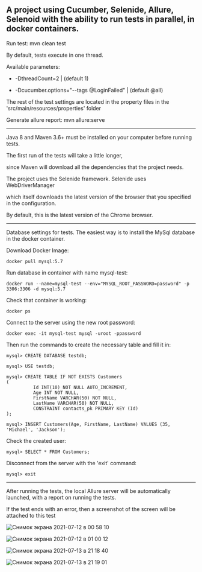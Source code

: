 
A project using Cucumber, Selenide, Allure, Selenoid with the ability to run tests in parallel, in docker containers.
 -------------------------------------------------------------------------------------------------------------------


Run test: mvn clean test

By default, tests execute in one thread.

Available parameters:

+ -DthreadCount=2 | (default 1)

+ -Dcucumber.options="--tags @LoginFailed" | (default @all)

The rest of the test settings are located in the property files in the 'src/main/resources/properties' folder


Generate allure report: mvn allure:serve

------------------------------------------------------------------------------------------------------------

Java 8 and Maven 3.6+ must be installed on your computer before running tests.

The first run of the tests will take a little longer, 

since Maven will download all the dependencies that the project needs.

The project uses the Selenide framework. Selenide uses WebDriverManager

which itself downloads the latest version of the browser that you specified in the configuration. 

By default, this is the latest version of the Chrome browser.

------------------------------------------------------------------------------------------------------------

Database settings for tests. 
The easiest way is to install the MySql database in the docker container.

Download Docker Image:

`docker pull mysql:5.7`

Run database in container with name mysql-test:

`docker run --name=mysql-test --env="MYSQL_ROOT_PASSWORD=password" -p 3306:3306 -d mysql:5.7`

Check that container is working:

`docker ps`

Connect to the server using the new root password:

`docker exec -it mysql-test mysql -uroot -ppassword`

Then run the commands to create the necessary table and fill it in:


`mysql> CREATE DATABASE testdb;`

`mysql> USE testdb;`

```
mysql> CREATE TABLE IF NOT EXISTS Customers
(
          Id INT(10) NOT NULL AUTO_INCREMENT,
          Age INT NOT NULL,
          FirstName VARCHAR(50) NOT NULL,
          LastName VARCHAR(50) NOT NULL,
          CONSTRAINT contacts_pk PRIMARY KEY (Id)
);

```

`mysql> INSERT Customers(Age, FirstName, LastName) VALUES (35, 'Michael', 'Jackson');`

Check the created user:

`mysql> SELECT * FROM Customers;`

Disconnect from the server with the 'exit' command:

`mysql> exit`

------------------------------------------------------------------------------------------------------------


After running the tests, the local Allure server will be automatically launched, with a report on running the tests.

If the test ends with an error, then a screenshot of the screen will be attached to this test

![Снимок экрана 2021-07-12 в 00 58 10](https://user-images.githubusercontent.com/25115868/125211098-9ced9400-e2ac-11eb-8fbb-4ff0780d55a4.png)

![Снимок экрана 2021-07-12 в 01 00 12](https://user-images.githubusercontent.com/25115868/125211107-ab3bb000-e2ac-11eb-9267-c7af05afc63b.png)

![Снимок экрана 2021-07-13 в 21 18 40](https://user-images.githubusercontent.com/25115868/125504754-9677fb89-74bb-448f-8aea-1a505c679c9a.png)

![Снимок экрана 2021-07-13 в 21 19 01](https://user-images.githubusercontent.com/25115868/125504798-dce24384-ef4c-42b1-b951-1a520b097a68.png)
